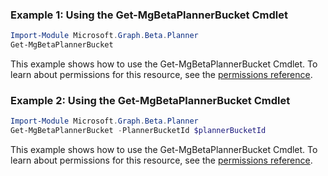### Example 1: Using the Get-MgBetaPlannerBucket Cmdlet
```powershell
Import-Module Microsoft.Graph.Beta.Planner
Get-MgBetaPlannerBucket
```
This example shows how to use the Get-MgBetaPlannerBucket Cmdlet.
To learn about permissions for this resource, see the [permissions reference](/graph/permissions-reference).
### Example 2: Using the Get-MgBetaPlannerBucket Cmdlet
```powershell
Import-Module Microsoft.Graph.Beta.Planner
Get-MgBetaPlannerBucket -PlannerBucketId $plannerBucketId
```
This example shows how to use the Get-MgBetaPlannerBucket Cmdlet.
To learn about permissions for this resource, see the [permissions reference](/graph/permissions-reference).
